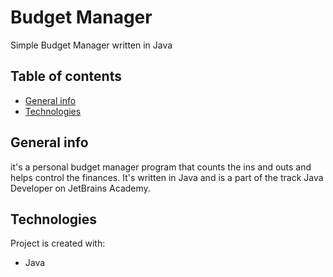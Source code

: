 # Budget Manager
Simple Budget Manager written in Java

## Table of contents
* [General info](#general-info)
* [Technologies](#technologies)

## General info
it's a personal budget manager program that counts the ins and outs and helps control the finances. It's written in Java and is a part of the track Java Developer on JetBrains Academy.

## Technologies
Project is created with:
* Java
